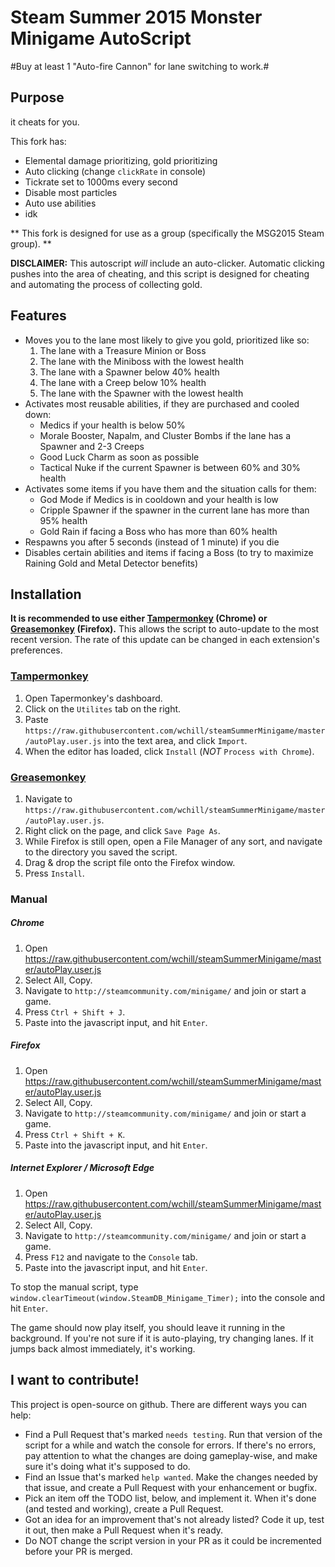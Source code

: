 # Steam Summer 2015 Monster Minigame AutoScript #

#Buy at least 1 "Auto-fire Cannon" for lane switching to work.#

## Purpose ##

it cheats for you.

This fork has:
* Elemental damage prioritizing, gold prioritizing
* Auto clicking (change `clickRate` in console)
* Tickrate set to 1000ms every second
* Disable most particles
* Auto use abilities
* idk

** This fork is designed for use as a group (specifically the MSG2015 Steam group). **


**DISCLAIMER:** This autoscript *will* include an auto-clicker. Automatic clicking pushes into the area of cheating, and this script is designed for cheating and automating the process of collecting gold.

## Features ##

- Moves you to the lane most likely to give you gold, prioritized like so:
	1. The lane with a Treasure Minion or Boss
	2. The lane with the Miniboss with the lowest health
	3. The lane with a Spawner below 40% health
	4. The lane with a Creep below 10% health
	5. The lane with the Spawner with the lowest health
- Activates most reusable abilities, if they are purchased and cooled down:
	- Medics if your health is below 50%
	- Morale Booster, Napalm, and Cluster Bombs if the lane has a Spawner and 2-3 Creeps
	- Good Luck Charm as soon as possible
	- Tactical Nuke if the current Spawner is between 60% and 30% health
- Activates some items if you have them and the situation calls for them:
	- God Mode if Medics is in cooldown and your health is low
	- Cripple Spawner if the spawner in the current lane has more than 95% health
	- Gold Rain if facing a Boss who has more than 60% health
- Respawns you after 5 seconds (instead of 1 minute) if you die
- Disables certain abilities and items if facing a Boss (to try to maximize Raining Gold and Metal Detector benefits)

## Installation ##
**It is recommended to use either [Tampermonkey](https://chrome.google.com/webstore/detail/tampermonkey/dhdgffkkebhmkfjojejmpbldmpobfkfo?hl=en) (Chrome) or [Greasemonkey](https://addons.mozilla.org/en-us/firefox/addon/greasemonkey/) (Firefox).** This allows the script to auto-update to the most recent version. The rate of this update can be changed in each extension's preferences.

### [Tampermonkey](https://chrome.google.com/webstore/detail/tampermonkey/dhdgffkkebhmkfjojejmpbldmpobfkfo?hl=en) ###

1. Open Tapermonkey's dashboard.
2. Click on the `Utilites` tab on the right.
3. Paste `https://raw.githubusercontent.com/wchill/steamSummerMinigame/master/autoPlay.user.js` into the text area, and click `Import`.
4. When the editor has loaded, click `Install` (*NOT* `Process with Chrome`).

### [Greasemonkey](https://addons.mozilla.org/en-us/firefox/addon/greasemonkey/) ###

1. Navigate to `https://raw.githubusercontent.com/wchill/steamSummerMinigame/master/autoPlay.user.js`.
2. Right click on the page, and click `Save Page As`.
3. While Firefox is still open, open a File Manager of any sort, and navigate to the directory you saved the script.
4. Drag & drop the script file onto the Firefox window.
5. Press `Install`.

### Manual ###

##### Chrome #####
1. Open https://raw.githubusercontent.com/wchill/steamSummerMinigame/master/autoPlay.user.js
2. Select All, Copy.
3. Navigate to `http://steamcommunity.com/minigame/` and join or start a game.
4. Press `Ctrl + Shift + J`.
5. Paste into the javascript input, and hit `Enter`.

##### Firefox #####
1. Open https://raw.githubusercontent.com/wchill/steamSummerMinigame/master/autoPlay.user.js
2. Select All, Copy.
3. Navigate to `http://steamcommunity.com/minigame/` and join or start a game.
4. Press `Ctrl + Shift + K`.
5. Paste into the javascript input, and hit `Enter`.

##### Internet Explorer / Microsoft Edge #####
1. Open https://raw.githubusercontent.com/wchill/steamSummerMinigame/master/autoPlay.user.js
2. Select All, Copy.
3. Navigate to `http://steamcommunity.com/minigame/` and join or start a game.
4. Press `F12` and navigate to the `Console` tab.
5. Paste into the javascript input, and hit `Enter`.

To stop the manual script, type `window.clearTimeout(window.SteamDB_Minigame_Timer);` into the console and hit `Enter`.

The game should now play itself, you should leave it running in the background. If you're not sure if it is auto-playing, try changing lanes. If it jumps back almost immediately, it's working.

## I want to contribute! ##

This project is open-source on github. There are different ways you can help:

- Find a Pull Request that's marked `needs testing`. Run that version of the script for a while and watch the console for errors. If there's no errors, pay attention to what the changes are doing gameplay-wise, and make sure it's doing what it's supposed to do.
- Find an Issue that's marked `help wanted`. Make the changes needed by that issue, and create a Pull Request with your enhancement or bugfix.
- Pick an item off the TODO list, below, and implement it. When it's done (and tested and working), create a Pull Request.
- Got an idea for an improvement that's not already listed? Code it up, test it out, then make a Pull Request when it's ready.
- Do NOT change the script version in your PR as it could be incremented before your PR is merged.
